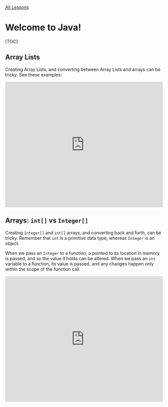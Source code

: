 [All Lessons](https://zsiegel92.github.io/java_tutorial)

# Welcome to Java!

[TOC]

## Array Lists

Creating Array Lists, and converting between Array Lists and arrays can be tricky. See these examples:

<iframe height="400px" width="100%" src="https://repl.it/@ZSiegel/ArrayListExample?lite=true" scrolling="no" frameborder="no" allowtransparency="true" allowfullscreen="true" sandbox="allow-forms allow-pointer-lock allow-popups allow-same-origin allow-scripts allow-modals"></iframe>


## Arrays: `int[]` vs `Integer[]`

Creating `Integer[]` and `int[]` arrays, and converting back and forth, can be tricky. Remember that `int` is a primitive data type, whereas `Integer` is an object.

When we pass an `Integer` to a function, a pointed to its location in memory is passed, and so the value it holds can be altered. When we pass an `int` variable to a function, its value is passed, and any changes happen only within the scope of the function call.

<iframe height="400px" width="100%" src="https://repl.it/@ZSiegel/intandInteger?lite=true" scrolling="no" frameborder="no" allowtransparency="true" allowfullscreen="true" sandbox="allow-forms allow-pointer-lock allow-popups allow-same-origin allow-scripts allow-modals"></iframe>
